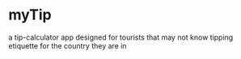 # myTip

a tip-calculator app designed for tourists that may not know tipping etiquette for the country they are in
